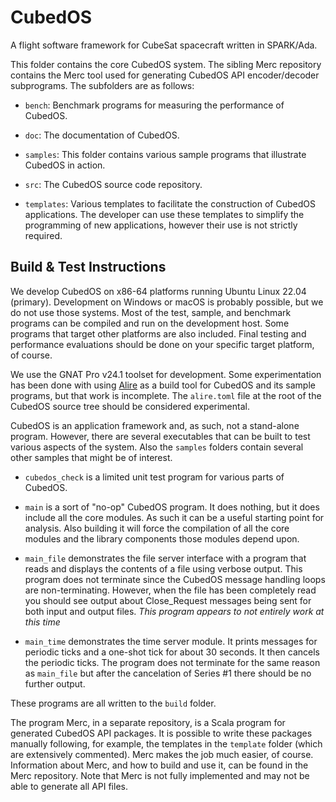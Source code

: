 
CubedOS
=======

A flight software framework for CubeSat spacecraft written in SPARK/Ada.

This folder contains the core CubedOS system. The sibling Merc repository contains the Merc tool
used for generating CubedOS API encoder/decoder subprograms. The subfolders are as follows:

+ `bench`: Benchmark programs for measuring the performance of CubedOS.

+ `doc`: The documentation of CubedOS.

+ `samples`: This folder contains various sample programs that illustrate CubedOS in action.

+ `src`: The CubedOS source code repository.

+ `templates`: Various templates to facilitate the construction of CubedOS applications. The
  developer can use these templates to simplify the programming of new applications, however
  their use is not strictly required.

Build & Test Instructions
-------------------------

We develop CubedOS on x86-64 platforms running Ubuntu Linux 22.04 (primary). Development on
Windows or macOS is probably possible, but we do not use those systems. Most of the test,
sample, and benchmark programs can be compiled and run on the development host. Some programs
that target other platforms are also included. Final testing and performance evaluations should
be done on your specific target platform, of course.

We use the GNAT Pro v24.1 toolset for development. Some experimentation has been done with using
[Alire](https://alire.ada.dev/docs/) as a build tool for CubedOS and its sample programs, but
that work is incomplete. The `alire.toml` file at the root of the CubedOS source tree should be
considered experimental.

CubedOS is an application framework and, as such, not a stand-alone program. However, there are
several executables that can be built to test various aspects of the system. Also the `samples`
folders contain several other samples that might be of interest.

+ `cubedos_check` is a limited unit test program for various parts of CubedOS.

+ `main` is a sort of "no-op" CubedOS program. It does nothing, but it does include all the core
  modules. As such it can be a useful starting point for analysis. Also building it will force
  the compilation of all the core modules and the library components those modules depend upon.

+ `main_file` demonstrates the file server interface with a program that reads and displays the
  contents of a file using verbose output. This program does not terminate since the CubedOS
  message handling loops are non-terminating. However, when the file has been completely read
  you should see output about Close_Request messages being sent for both input and output files.
  *This program appears to not entirely work at this time*
  
+ `main_time` demonstrates the time server module. It prints messages for periodic ticks and
  a one-shot tick for about 30 seconds. It then cancels the periodic ticks. The program does not
  terminate for the same reason as `main_file` but after the cancelation of Series #1 there
  should be no further output.
  
These programs are all written to the `build` folder.

The program Merc, in a separate repository, is a Scala program for generated CubedOS API
packages. It is possible to write these packages manually following, for example, the templates
in the `template` folder (which are extensively commented). Merc makes the job much easier, of
course. Information about Merc, and how to build and use it, can be found in the Merc
repository. Note that Merc is not fully implemented and may not be able to generate all API
files.

